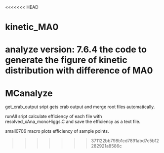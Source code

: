<<<<<<< HEAD
# kinetic_MA0
analyze version: 7.6.4
the code to generate the figure of kinetic distribution with difference of MA0
=======
# MCanalyze
get_crab_output sript gets crab output and merge root files automatically.

runAll sript calculate efficiency of each file with resolved_xAna_monoHiggs.C and save the efficiency as a text file.

small0706 macro plots efficiency of sample points.
>>>>>>> 371122bb798b1cd7891abd7c5b12282921a8586c
